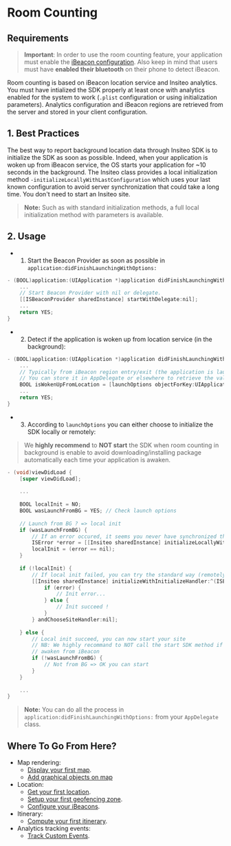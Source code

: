 # Room Counting

## Requirements

> **Important**: In order to use the room counting feature, your application must enable the  [iBeacon configuration](beacon.md). Also keep in mind that users must have **enabled their bluetooth** on their phone to detect iBeacon. 

Room counting is based on iBeacon location service and Insiteo analytics. You must have intialized the SDK properly at least once with analytics enabled for the system to work (`.plist` configuration or using initialization parameters). Analytics configuration and iBeacon regions are retrieved from the server and stored in your client configuration.


## 1. Best Practices

The best way to report background location data through Insiteo SDK is to initialize the SDK as soon as possible. Indeed, when your application is woken up from iBeacon service, the OS starts your application for ~10 seconds in the background. The Insiteo class provides a local initialization method `-initializeLocallyWithLastConfiguration` which uses your last known configuration to avoid server synchronization that could take a long time. You don't need to start an Insiteo site.

> **Note:** Such as with standard initialization methods, a full local initialization method with parameters is available.


## 2. Usage

- 1. Start the Beacon Provider as soon as possible in `application:didFinishLaunchingWithOptions:`

```objective-c
- (BOOL)application:(UIApplication *)application didFinishLaunchingWithOptions:(NSDictionary *)launchOptions {
    ...
    // Start Beacon Provider with nil or delegate.
    [[ISBeaconProvider sharedInstance] startWithDelegate:nil];
    ...
    return YES;
}
```

- 2. Detect if the application is woken up from location service (in the background):

```objective-c
- (BOOL)application:(UIApplication *)application didFinishLaunchingWithOptions:(NSDictionary *)launchOptions {
    ...
    // Typically from iBeacon region entry/exit (the application is launched in the background)
    // You can store it in AppDelegate or elsewhere to retrieve the value later.
    BOOL isWokenUpFromLocation = [launchOptions objectForKey:UIApplicationLaunchOptionsLocationKey] != nil);
    ...
    return YES;
}
```

- 3. According to `launchOptions` you can either choose to initialize the SDK locally or remotely:

> We **highly recommend** to **NOT start** the SDK when room counting in background is enable to avoid downloading/installing package automatically each time your application is awaken.

```objective-c
- (void)viewDidLoad {
    [super viewDidLoad];
    
    ...
    
    BOOL localInit = NO;
    BOOL wasLaunchFromBG = YES; // Check launch options
    
    // Launch from BG ? => local init
    if (wasLaunchFromBG) {
    	// If an error occured, it seems you never have synchronized the SDK with the server
        ISError *error = [[Insiteo sharedInstance] initializeLocallyWithLastConfiguration];
        localInit = (error == nil);
    }
    
    if (!localInit) {   
    	// If local init failed, you can try the standard way (remotely)
        [[Insiteo sharedInstance] initializeWithInitializeHandler:^(ISError *error, ISUserSite *suggestedSite, Boolean fromLocalCache) {
            if (error) {
                // Init error...
            } else {
				// Init succeed !
            }
        } andChooseSiteHandler:nil];
        
    } else {
        // Local init succeed, you can now start your site
        // NB: We highly recommand to NOT call the start SDK method if your application is 
        // awaken from iBeacon
        if (!wasLaunchFromBG) {
        	// Not from BG => OK you can start
        }
    }
    
    ...
}
```

> **Note:** You can do all the process in `application:didFinishLaunchingWithOptions:` from your `AppDelegate` class. 


## Where To Go From Here?

- Map rendering:
	- [Display your first map](map.md).
	- [Add graphical objects on map](map.md#2-add-graphical-objects-on-map)
- Location:
	- [Get your first location](location.md).
	- [Setup your first geofencing zone](geofence.md).
	- [Configure your iBeacons](beacon.md).
- Itinerary:
	- [Compute your first itinerary](itinerary.md).
- Analytics tracking events:
	- [Track Custom Events](analytics.md).
